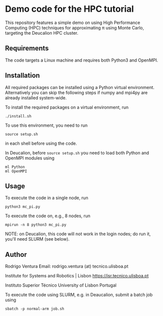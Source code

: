 # Demo code for the HPC tutorial

This repository features a simple demo on using High Performance Computing (HPC) techniques for approximating π using Monte Carlo, targeting the Deucalion HPC cluster.

## Requirements

The code targets a Linux machine and requires both Python3 and OpenMPI.

## Installation

All required packages can be installed using a Python virtual environment. Alternatively you can skip the following steps if numpy and mpi4py are already installed system-wide.

To install the required packages on a virtual environment, run
```
./install.sh
```

To use this environment, you need to run
```
source setup.sh
```
in each shell before using the code.

In Deucalion, before `source setup.sh` you need to load both Python and OpenMPI modules using
```
ml Python
ml OpenMPI
```

## Usage

To execute the code in a single node, run
```
python3 mc_pi.py
```

To execute the code on, e.g., 8 nodes, run
```
mpirun -n 8 python3 mc_pi.py
```
NOTE: on Deucalion, this code will not work in the login nodes; do run it, you'll need SLURM (see below).

## Author

Rodrigo Ventura
Email: rodrigo.ventura (at) tecnico.ulisboa.pt

Institute for Systems and Robotics | Lisbon
https://isr.tecnico.ulisboa.pt

Instituto Superior Técnico
University of Lisbon
Portugal

To execute the code using SLURM, e.g. in Deaucalion, submit a batch job using
```
sbatch -p normal-arm job.sh
```


